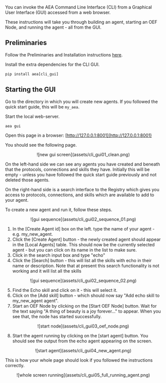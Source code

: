 You can invoke the AEA Command Line Interface (CLI) from a Graphical User Interface (GUI) accessed from a web browser.

These instructions will take you through building an agent, starting an OEF Node, and running the agent - all from the GUI.

## Preliminaries

Follow the Preliminaries and Installation instructions <a href="../quickstart" target=_blank>here</a>.

Install the extra dependencies for the CLI GUI.

```python
pip install aea[cli_gui]
```


## Starting the GUI
Go to the directory in which you will create new agents. If you followed the quick start guide, this will be `my_aea`.

Start the local web-server.
``` bash
aea gui
```
Open this page in a browser: [http://127.0.0.1:8001](http://127.0.0.1:8001)

You should see the following page.

<center>![new gui screen](assets/cli_gui01_clean.png)</center>

On the left-hand side we can see any agents you have created and beneath that the protocols, connections and skills they have. Initially this will be empty - unless you have followed the quick start guide previously and not deleted those agents.

On the right-hand side is a search interface to the Registry which gives you access to protocols, connections, and skills which are available to add to your agent.

To create a new agent and run it, follow these steps.
<center>![gui sequence](assets/cli_gui02_sequence_01.png)</center>

1. In the [Create Agent id] box on the left. type the name of your agent - e.g. my_new_agent. 
2. Click the [Create Agent] button - the newly created agent should appear in the [Local Agents] table. This should now be the currently selected agent - but you can click on its name in the list to make sure. 
3. Click in the search input box and type "echo"
4. Click the [Search] button - this will list all the skills with echo in their name or description. Note that at present this search functionality is not working and it will list all the skills
  
<center>![gui sequence](assets/cli_gui02_sequence_02.png)</center>

5. Find the Echo skill and click on it - this will select it.
6. Click on the [Add skill] button - which should now say "Add echo skill to my_new_agent agent".
7. Start an OEF Node by clicking on the [Start OEF Node] button. Wait for the text saying "A thing of beauty is a joy forever..." to appear. When you see that, the node has started successfully.

<center>![start node](assets/cli_gui03_oef_node.png)</center>

8. Start the agent running by clicking on the [start agent] button. You should see the output from the echo agent appearing on the screen.

<center>![start agent](assets/cli_gui04_new_agent.png)</center>

This is how your whole page should look if you followed the instructions correctly.

<center>![whole screen running](assets/cli_gui05_full_running_agent.png)</center>

<br />

